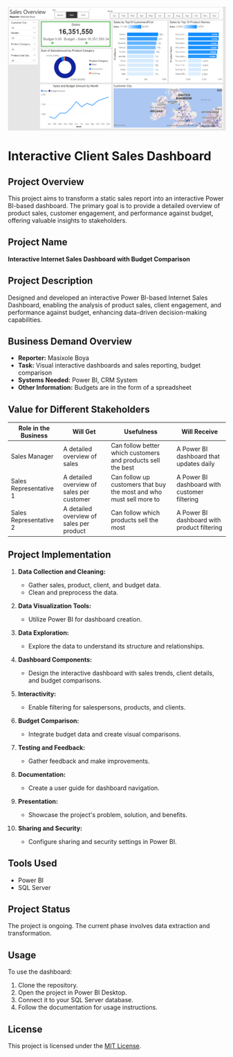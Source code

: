 ![dash](Screenshots/dashboard_sheet1.png)
# Interactive Client Sales Dashboard

## Project Overview

This project aims to transform a static sales report into an interactive Power BI-based dashboard. The primary goal is to provide a detailed overview of product sales, customer engagement, and performance against budget, offering valuable insights to stakeholders.

## Project Name

**Interactive Internet Sales Dashboard with Budget Comparison**

## Project Description

Designed and developed an interactive Power BI-based Internet Sales Dashboard, enabling the analysis of product sales, client engagement, and performance against budget, enhancing data-driven decision-making capabilities.

## Business Demand Overview

- **Reporter:** Masixole Boya
- **Task:** Visual interactive dashboards and sales reporting, budget comparison
- **Systems Needed:** Power BI, CRM System
- **Other Information:** Budgets are in the form of a spreadsheet

## Value for Different Stakeholders

| Role in the Business   | Will Get                                      | Usefulness                                                  | Will Receive                            |
|------------------------|----------------------------------------------|-------------------------------------------------------------|----------------------------------------|
| Sales Manager          | A detailed overview of sales                | Can follow better which customers and products sell the best | A Power BI dashboard that updates daily |
| Sales Representative 1 | A detailed overview of sales per customer   | Can follow up customers that buy the most and who must sell more to | A Power BI dashboard with customer filtering |
| Sales Representative 2 | A detailed overview of sales per product    | Can follow which products sell the most                      | A Power BI dashboard with product filtering |

## Project Implementation

1. **Data Collection and Cleaning:**
   - Gather sales, product, client, and budget data.
   - Clean and preprocess the data.

2. **Data Visualization Tools:**
   - Utilize Power BI for dashboard creation.

3. **Data Exploration:**
   - Explore the data to understand its structure and relationships.

4. **Dashboard Components:**
   - Design the interactive dashboard with sales trends, client details, and budget comparisons.
   
5. **Interactivity:**
   - Enable filtering for salespersons, products, and clients.

6. **Budget Comparison:**
   - Integrate budget data and create visual comparisons.

7. **Testing and Feedback:**
   - Gather feedback and make improvements.

8. **Documentation:**
   - Create a user guide for dashboard navigation.

9. **Presentation:**
   - Showcase the project's problem, solution, and benefits.

10. **Sharing and Security:**
    - Configure sharing and security settings in Power BI.

## Tools Used

- Power BI
- SQL Server

## Project Status

The project is ongoing. The current phase involves data extraction and transformation.

## Usage

To use the dashboard:
1. Clone the repository.
2. Open the project in Power BI Desktop.
3. Connect it to your SQL Server database.
4. Follow the documentation for usage instructions.

## License

This project is licensed under the [MIT License](LICENSE).
